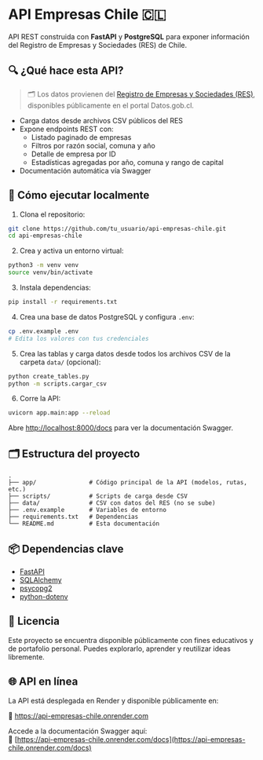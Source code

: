 
# API Empresas Chile 🇨🇱

API REST construida con **FastAPI** y **PostgreSQL** para exponer información del Registro de Empresas y Sociedades (RES) de Chile.

## 🔍 ¿Qué hace esta API?

> 🗂️ Los datos provienen del [Registro de Empresas y Sociedades (RES)](https://datos.gob.cl/dataset/registro-de-empresas-y-sociedades), disponibles públicamente en el portal Datos.gob.cl.

- Carga datos desde archivos CSV públicos del RES
- Expone endpoints REST con:
  - Listado paginado de empresas
  - Filtros por razón social, comuna y año
  - Detalle de empresa por ID
  - Estadísticas agregadas por año, comuna y rango de capital
- Documentación automática vía Swagger

## 🚀 Cómo ejecutar localmente

1. Clona el repositorio:

```bash
git clone https://github.com/tu_usuario/api-empresas-chile.git
cd api-empresas-chile
```

2. Crea y activa un entorno virtual:

```bash
python3 -m venv venv
source venv/bin/activate
```

3. Instala dependencias:

```bash
pip install -r requirements.txt
```

4. Crea una base de datos PostgreSQL y configura `.env`:

```bash
cp .env.example .env
# Edita los valores con tus credenciales
```

5. Crea las tablas y carga datos desde todos los archivos CSV de la carpeta `data/` (opcional):

```bash
python create_tables.py
python -m scripts.cargar_csv
```

6. Corre la API:

```bash
uvicorn app.main:app --reload
```

Abre [http://localhost:8000/docs](http://localhost:8000/docs) para ver la documentación Swagger.

## 🗂️ Estructura del proyecto

```
.
├── app/               # Código principal de la API (modelos, rutas, etc.)
├── scripts/           # Scripts de carga desde CSV
├── data/              # CSV con datos del RES (no se sube)
├── .env.example       # Variables de entorno
├── requirements.txt   # Dependencias
└── README.md          # Esta documentación
```

## 📦 Dependencias clave

- [FastAPI](https://fastapi.tiangolo.com/)
- [SQLAlchemy](https://www.sqlalchemy.org/)
- [psycopg2](https://pypi.org/project/psycopg2/)
- [python-dotenv](https://saurabh-kumar.com/python-dotenv/)

## 📝 Licencia

Este proyecto se encuentra disponible públicamente con fines educativos y de portafolio personal. Puedes explorarlo, aprender y reutilizar ideas libremente.

## 🌐 API en línea

La API está desplegada en Render y disponible públicamente en:

🔗 https://api-empresas-chile.onrender.com

Accede a la documentación Swagger aquí:  
📘 [https://api-empresas-chile.onrender.com/docs](https://api-empresas-chile.onrender.com/docs)
